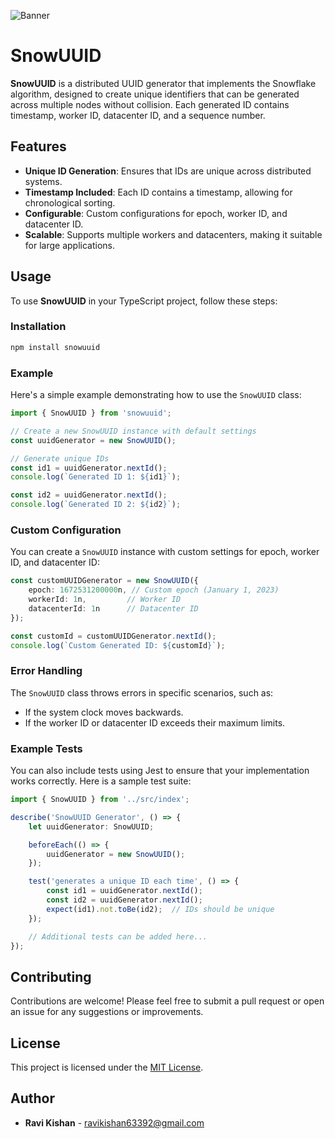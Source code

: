 ![Banner](https://ravikisha.github.io/assets/SnowUUID.png)
# SnowUUID

**SnowUUID** is a distributed UUID generator that implements the Snowflake algorithm, designed to create unique identifiers that can be generated across multiple nodes without collision. Each generated ID contains timestamp, worker ID, datacenter ID, and a sequence number.

## Features

- **Unique ID Generation**: Ensures that IDs are unique across distributed systems.
- **Timestamp Included**: Each ID contains a timestamp, allowing for chronological sorting.
- **Configurable**: Custom configurations for epoch, worker ID, and datacenter ID.
- **Scalable**: Supports multiple workers and datacenters, making it suitable for large applications.

## Usage

To use **SnowUUID** in your TypeScript project, follow these steps:

### Installation

```bash
npm install snowuuid
```

### Example

Here's a simple example demonstrating how to use the `SnowUUID` class:

```typescript
import { SnowUUID } from 'snowuuid';

// Create a new SnowUUID instance with default settings
const uuidGenerator = new SnowUUID();

// Generate unique IDs
const id1 = uuidGenerator.nextId();
console.log(`Generated ID 1: ${id1}`);

const id2 = uuidGenerator.nextId();
console.log(`Generated ID 2: ${id2}`);
```

### Custom Configuration

You can create a `SnowUUID` instance with custom settings for epoch, worker ID, and datacenter ID:

```typescript
const customUUIDGenerator = new SnowUUID({
    epoch: 1672531200000n, // Custom epoch (January 1, 2023)
    workerId: 1n,         // Worker ID
    datacenterId: 1n      // Datacenter ID
});

const customId = customUUIDGenerator.nextId();
console.log(`Custom Generated ID: ${customId}`);
```

### Error Handling

The `SnowUUID` class throws errors in specific scenarios, such as:

- If the system clock moves backwards.
- If the worker ID or datacenter ID exceeds their maximum limits.

### Example Tests

You can also include tests using Jest to ensure that your implementation works correctly. Here is a sample test suite:

```typescript
import { SnowUUID } from '../src/index';

describe('SnowUUID Generator', () => {
    let uuidGenerator: SnowUUID;

    beforeEach(() => {
        uuidGenerator = new SnowUUID();
    });

    test('generates a unique ID each time', () => {
        const id1 = uuidGenerator.nextId();
        const id2 = uuidGenerator.nextId();
        expect(id1).not.toBe(id2);  // IDs should be unique
    });

    // Additional tests can be added here...
});
```

## Contributing

Contributions are welcome! Please feel free to submit a pull request or open an issue for any suggestions or improvements.

## License

This project is licensed under the [MIT License](LICENSE).

## Author

- **Ravi Kishan** - [ravikishan63392@gmail.com](mailto:ravikishan63392@gmail.com)
